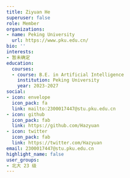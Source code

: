 ```yaml
---
title: Ziyuan He
superuser: false
role: Member
organizations:
- name: Peking University
  url: https://www.pku.edu.cn/
bio: ''
interests:
- 暂未确定
education:
  courses:
  - course: B.E. in Artificial Intelligence
    institution: Peking University
    year: 2023-2027
social:
- icon: envelope
  icon_pack: fa
  link: mailto:2300017447@stu.pku.edu.cn
- icon: github
  icon_pack: fab
  link: https://github.com/Hazyuan
- icon: twitter
  icon_pack: fab
  link: https://twitter.com/Hazyuan
email: 2300017447@stu.pku.edu.cn
highlight_name: false
user_groups:
- 北大 23 级
---
```

